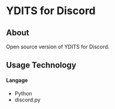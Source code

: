 
# YDITS for Discord

## About
Open source version of YDITS for Discord. 

## Usage Technology

#### Langage
- Python
- discord.py